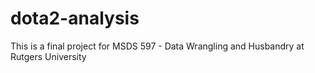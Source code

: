 # dota2-analysis
This is a final project for MSDS 597 - Data Wrangling and Husbandry at Rutgers University
